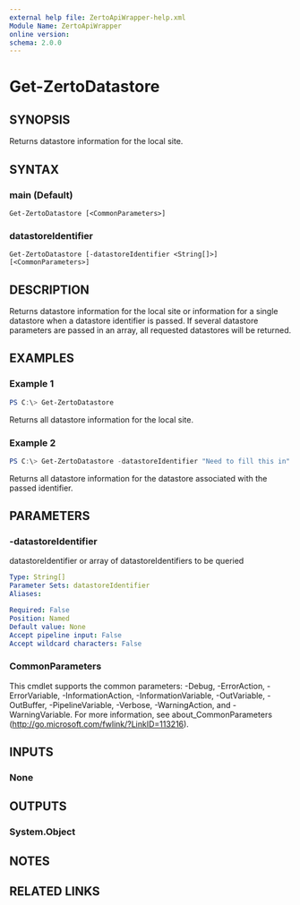 ```yaml
---
external help file: ZertoApiWrapper-help.xml
Module Name: ZertoApiWrapper
online version:
schema: 2.0.0
---
```


# Get-ZertoDatastore

## SYNOPSIS
Returns datastore information for the local site.

## SYNTAX

### main (Default)
```
Get-ZertoDatastore [<CommonParameters>]
```

### datastoreIdentifier
```
Get-ZertoDatastore [-datastoreIdentifier <String[]>] [<CommonParameters>]
```

## DESCRIPTION
Returns datastore information for the local site or information for a single datastore when a datastore identifier is passed. If several datastore parameters are passed in an array, all requested datastores will be returned.

## EXAMPLES

### Example 1
```powershell
PS C:\> Get-ZertoDatastore
```

Returns all datastore information for the local site.

### Example 2
```powershell
PS C:\> Get-ZertoDatastore -datastoreIdentifier "Need to fill this in"
```

Returns all datastore information for the datastore associated with the passed identifier.

## PARAMETERS

### -datastoreIdentifier
datastoreIdentifier or array of datastoreIdentifiers to be queried

```yaml
Type: String[]
Parameter Sets: datastoreIdentifier
Aliases:

Required: False
Position: Named
Default value: None
Accept pipeline input: False
Accept wildcard characters: False
```

### CommonParameters
This cmdlet supports the common parameters: -Debug, -ErrorAction, -ErrorVariable, -InformationAction, -InformationVariable, -OutVariable, -OutBuffer, -PipelineVariable, -Verbose, -WarningAction, and -WarningVariable.
For more information, see about_CommonParameters (http://go.microsoft.com/fwlink/?LinkID=113216).

## INPUTS

### None
## OUTPUTS

### System.Object
## NOTES

## RELATED LINKS
